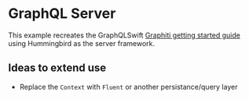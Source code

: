 # GraphQL Server 

This example recreates the GraphQLSwift [Graphiti getting started guide](https://github.com/GraphQLSwift/Graphiti#getting-started) using Hummingbird as the server framework.

## Ideas to extend use

- Replace the `Context` with `Fluent` or another persistance/query layer
